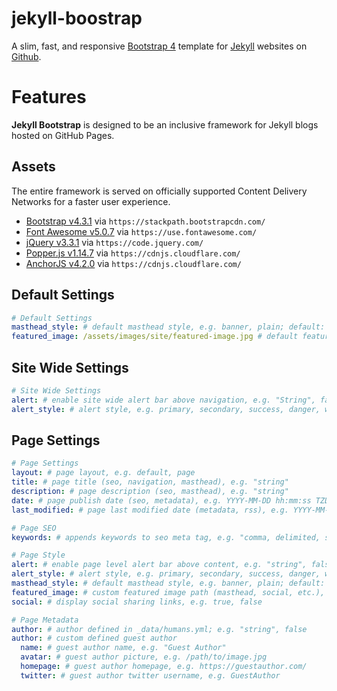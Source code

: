 # jekyll-boostrap

A slim, fast, and responsive <a href="https://getbootstrap.com/" target="_blank">Bootstrap 4</a> template for <a href="https://jekyllrb.com" target="_blank">Jekyll</a> websites on <a href="https://pages.github.com/" target="_blank">Github</a>.

# Features

**Jekyll Bootstrap** is designed to be an inclusive framework for Jekyll blogs hosted on GitHub Pages.

## Assets

The entire framework is served on officially supported Content Delivery Networks for a faster user experience.

- <a href="https://getbootstrap.com/" target="_blank">Bootstrap v4.3.1</a> via `https://stackpath.bootstrapcdn.com/`
- <a href="https://fontawesome.com/" target="_blank">Font Awesome v5.0.7</a> via `https://use.fontawesome.com/`
- <a href="https://jquery.com/" target="_blank">jQuery v3.3.1</a> via `https://code.jquery.com/`
- <a href="https://popper.js.org/" target="_blank">Popper.js v1.14.7</a> via `https://cdnjs.cloudflare.com/`
- <a href="https://www.bryanbraun.com/anchorjs/" target="_blank">AnchorJS v4.2.0</a> via `https://cdnjs.cloudflare.com/`

## Default Settings

```yml
# Default Settings
masthead_style: # default masthead style, e.g. banner, plain; default: banner
featured_image: /assets/images/site/featured-image.jpg # default featured image path (seo, masthead, social, rss), e.g '/path/to/image.jpg', false (hide default featured image)
```

## Site Wide Settings

```yml
# Site Wide Settings
alert: # enable site wide alert bar above navigation, e.g. "String", false
alert_style: # alert style, e.g. primary, secondary, success, danger, warning, info, light, dark; default: primary
```

## Page Settings

```yml
# Page Settings
layout: # page layout, e.g. default, page
title: # page title (seo, navigation, masthead), e.g. "string"
description: # page description (seo, masthead), e.g. "string"
date: # page publish date (seo, metadata), e.g. YYYY-MM-DD hh:mm:ss TZD
last_modified: # page last modified date (metadata, rss), e.g. YYYY-MM-DD hh:mm:ss TZD

# Page SEO
keywords: # appends keywords to seo meta tag, e.g. "comma, delimited, string"

# Page Style
alert: # enable page level alert bar above content, e.g. "string", false
alert_style: # alert style, e.g. primary, secondary, success, danger, warning, info, light, dark; default: primary
masthead_style: # default masthead style, e.g. banner, plain; default: banner
featured_image: # custom featured image path (masthead, social, etc.), e.g. '/path/to/image.jpg', false (hide default featured image)
social: # display social sharing links, e.g. true, false

# Page Metadata
author: # author defined in _data/humans.yml; e.g. "string", false
author: # custom defined guest author
  name: # guest author name, e.g. "Guest Author"
  avatar: # guest author picture, e.g. /path/to/image.jpg
  homepage: # guest author homepage, e.g. https://guestauthor.com/
  twitter: # guest author twitter username, e.g. GuestAuthor
```